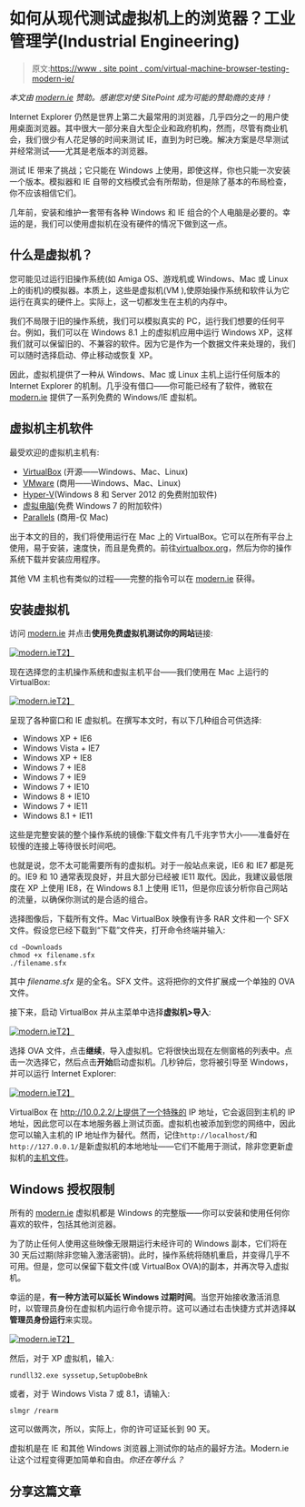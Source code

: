 # 如何从现代测试虚拟机上的浏览器？工业管理学(Industrial Engineering)

> 原文:[https://www . site point . com/virtual-machine-browser-testing-modern-ie/](https://www.sitepoint.com/virtual-machine-browser-testing-modern-ie/)

*本文由 [modern.ie](http://www.modern.ie/) 赞助。感谢您对使 SitePoint 成为可能的赞助商的支持！*

Internet Explorer 仍然是世界上第二大最常用的浏览器，几乎四分之一的用户使用桌面浏览器。其中很大一部分来自大型企业和政府机构，然而，尽管有商业机会，我们很少有人花足够的时间来测试 IE，直到为时已晚。解决方案是尽早测试并经常测试——尤其是老版本的浏览器。

测试 IE 带来了挑战；它只能在 Windows 上使用，即使这样，你也只能一次安装一个版本。模拟器和 IE 自带的文档模式会有所帮助，但是除了基本的布局检查，你不应该相信它们。

几年前，安装和维护一套带有各种 Windows 和 IE 组合的个人电脑是必要的。幸运的是，我们可以使用虚拟机在没有硬件的情况下做到这一点。

## 什么是虚拟机？

您可能见过运行旧操作系统(如 Amiga OS、游戏机或 Windows、Mac 或 Linux 上的街机)的模拟器。本质上，这些是虚拟机(VM ),使原始操作系统和软件认为它运行在真实的硬件上。实际上，这一切都发生在主机的内存中。

我们不局限于旧的操作系统，我们可以模拟真实的 PC，运行我们想要的任何平台。例如，我们可以在 Windows 8.1 上的虚拟机应用中运行 Windows XP，这样我们就可以保留旧的、不兼容的软件。因为它是作为一个数据文件来处理的，我们可以随时选择启动、停止移动或恢复 XP。

因此，虚拟机提供了一种从 Windows、Mac 或 Linux 主机上运行任何版本的 Internet Explorer 的机制。几乎没有借口——你可能已经有了软件，微软在 [modern.ie](http://www.modern.ie/) 提供了一系列免费的 Windows/IE 虚拟机。

## 虚拟机主机软件

最受欢迎的虚拟机主机有:

*   [VirtualBox](http://www.virtualbox.org/) (开源——Windows、Mac、Linux)
*   [VMware](http://www.vmware.com/) (商用——Windows、Mac、Linux)
*   [Hyper-V](http://www.microsoft.com/en-us/server-cloud/solutions/virtualization.aspx)(Windows 8 和 Server 2012 的免费附加软件)
*   [虚拟电脑](http://www.microsoft.com/en-us/download/details.aspx?id=3702)(免费 Windows 7 的附加软件)
*   [Parallels](http://www.parallels.com/) (商用-仅 Mac)

出于本文的目的，我们将使用运行在 Mac 上的 VirtualBox。它可以在所有平台上使用，易于安装，速度快，而且是免费的。前往[virtualbox.org](http://www.virtualbox.org/)，然后为你的操作系统下载并安装应用程序。

其他 VM 主机也有类似的过程——完整的指令可以在 [modern.ie](http://www.modern.ie/) 获得。

## 安装虚拟机

访问 [modern.ie](http://www.modern.ie/) 并点击**使用免费虚拟机测试你的网站**链接:

[![modern.ie](../Images/91531075837180a47a88f99660ea8ff9.png)T2】](https://blogs.sitepointstatic.com/images/tech/943-modern.ie-vms-start.png)

现在选择您的主机操作系统和虚拟主机平台——我们使用在 Mac 上运行的 VirtualBox:

[![modern.ie](../Images/40da3e2efb95c19dbc12222c8185f779.png)T2】](https://blogs.sitepointstatic.com/images/tech/943-modern.ie-vms-download.png)

呈现了各种窗口和 IE 虚拟机。在撰写本文时，有以下几种组合可供选择:

*   Windows XP + IE6
*   Windows Vista + IE7
*   Windows XP + IE8
*   Windows 7 + IE8
*   Windows 7 + IE9
*   Windows 7 + IE10
*   Windows 8 + IE10
*   Windows 7 + IE11
*   Windows 8.1 + IE11

这些是完整安装的整个操作系统的镜像:下载文件有几千兆字节大小——准备好在较慢的连接上等待很长时间吧。

也就是说，您不太可能需要所有的虚拟机。对于一般站点来说，IE6 和 IE7 都是死的。IE9 和 10 通常表现良好，并且大部分已经被 IE11 取代。因此，我建议最低限度在 XP 上使用 IE8，在 Windows 8.1 上使用 IE11，但是你应该分析你自己网站的流量，以确保你测试的是合适的组合。

选择图像后，下载所有文件。Mac VirtualBox 映像有许多 RAR 文件和一个 SFX 文件。假设您已经下载到“下载”文件夹，打开命令终端并输入:

```
cd ~Downloads
chmod +x filename.sfx
./filename.sfx 
```

其中 *filename.sfx* 是的全名。SFX 文件。这将把你的文件扩展成一个单独的 OVA 文件。

接下来，启动 VirtualBox 并从主菜单中选择**虚拟机>导入**:

[![modern.ie](../Images/6b6ae8ed29007ef25081485728df57dc.png)T2】](https://blogs.sitepointstatic.com/images/tech/943-modern.ie-vms-open-ova.png)

选择 OVA 文件，点击**继续**，导入虚拟机。它将很快出现在左侧窗格的列表中。点击一次选择它，然后点击**开始**启动虚拟机。几秒钟后，您将被引导至 Windows，并可以运行 Internet Explorer:

[![modern.ie](../Images/9bbfc5f6b6213de9e2c909d58ebe48ae.png)T2】](https://blogs.sitepointstatic.com/images/tech/943-modern.ie-vms-test.png)

VirtualBox 在 http://10.0.2.2/上提供了一个特殊的 IP 地址，它会返回到主机的 IP 地址，因此您可以在本地服务器上测试页面。虚拟机也被添加到您的网络中，因此您可以输入主机的 IP 地址作为替代。然而，记住`http://localhost/`和`http://127.0.0.1/`是新虚拟机的本地地址——它们不能用于测试，除非您更新虚拟机的[主机文件](http://www.howtogeek.com/howto/27350/beginner-geek-how-to-edit-your-hosts-file/)。

## Windows 授权限制

所有的 [modern.ie](http://www.modern.ie/) 虚拟机都是 Windows 的完整版——你可以安装和使用任何你喜欢的软件，包括其他浏览器。

为了防止任何人使用这些映像无限期运行未经许可的 Windows 副本，它们将在 30 天后过期(除非您输入激活密钥)。此时，操作系统将随机重启，并变得几乎不可用。但是，您可以保留下载文件(或 VirtualBox OVA)的副本，并再次导入虚拟机。

幸运的是，**有一种方法可以延长 Windows 过期时间**。当您开始接收激活消息时，以管理员身份在虚拟机内运行命令提示符。这可以通过右击快捷方式并选择**以管理员身份运行**来实现。

[![modern.ie](../Images/470d3d719e08b7a0aa307ae099290b8d.png)T2】](https://blogs.sitepointstatic.com/images/tech/943-modern.ie-vms-extend.png)

然后，对于 XP 虚拟机，输入:

```
rundll32.exe syssetup,SetupOobeBnk
```

或者，对于 Windows Vista 7 或 8.1，请输入:

```
slmgr /rearm
```

这可以做两次，所以，实际上，你的许可证延长到 90 天。

虚拟机是在 IE 和其他 Windows 浏览器上测试你的站点的最好方法。Modern.ie 让这个过程变得更加简单和自由。*你还在等什么？*

## 分享这篇文章